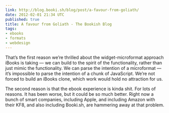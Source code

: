 ```yaml
---
link: http://blog.booki.sh/blog/post/a-favour-from-goliath/
date: 2012-02-01 21:34 UTC
published: true
title: A favour from Goliath - The Bookish Blog
tags:
- ebooks
- formats
- webdesign
---
```


That’s the first reason we’re thrilled about the widget-microformat approach iBooks is taking — we can build to the spirit of the functionality, rather than just mimic the functionality. We can parse the intention of a microformat — it’s impossible to parse the intention of a chunk of JavaScript. We’re not forced to build an iBooks clone, which work would hold no attraction for us.

The second reason is that the ebook experience is kinda shit. For lots of reasons. It has been worse, but it could be so much better. Right now a bunch of smart companies, including Apple, and including Amazon with their KF8, and also including Booki.sh, are hammering away at that problem.
